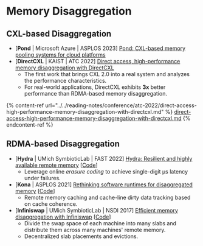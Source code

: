 # Memory Disaggregation

## CXL-based Disaggregation

* \[**Pond** | Microsoft Azure | ASPLOS 2023] [Pond: CXL-based memory pooling systems for cloud platforms](https://www.microsoft.com/en-us/research/publication/pond-cxl-based-memory-pooling-systems-for-cloud-platforms/)
* \[**DirectCXL** | KAIST | ATC 2022] [Direct access, high-performance memory disaggregation with DirectCXL](https://www.usenix.org/conference/atc22/presentation/gouk)
  * The first work that brings CXL 2.0 into a real system and analyzes the performance characteristics.
  * For real-world applications, DirectCXL exhibits **3x** better performance than RDMA-based memory disaggregation.

{% content-ref url="../../reading-notes/conference/atc-2022/direct-access-high-performance-memory-disaggregation-with-directcxl.md" %}
[direct-access-high-performance-memory-disaggregation-with-directcxl.md](../../reading-notes/conference/atc-2022/direct-access-high-performance-memory-disaggregation-with-directcxl.md)
{% endcontent-ref %}

## RDMA-based Disaggregation

* \[**Hydra** | UMich SymbioticLab | FAST 2022] [Hydra: Resilient and highly available remote memory](https://www.usenix.org/conference/fast22/presentation/lee) \[[Code](https://github.com/SymbioticLab/Hydra)]
  * Leverage online _erasure coding_ to achieve single-digit μs latency under failures.
* \[**Kona** | ASPLOS 2021] [Rethinking software runtimes for disaggregated memory](https://doi.org/10.1145/3445814.3446713) \[[Code](https://github.com/project-kona/asplos21-ae)]
  * Remote memory caching and cache-line dirty data tracking based on cache coherence.
* \[**Infiniswap** | UMich SymbioticLab | NSDI 2017] [Efficient memory disaggregation with Infiniswap](https://www.usenix.org/conference/nsdi17/technical-sessions/presentation/gu) \[[Code](https://github.com/SymbioticLab/Infiniswap)]
  * Divide the swap space of each machine into many slabs and distribute them across many machines' remote memory.
  * Decentralized slab placements and evictions.
